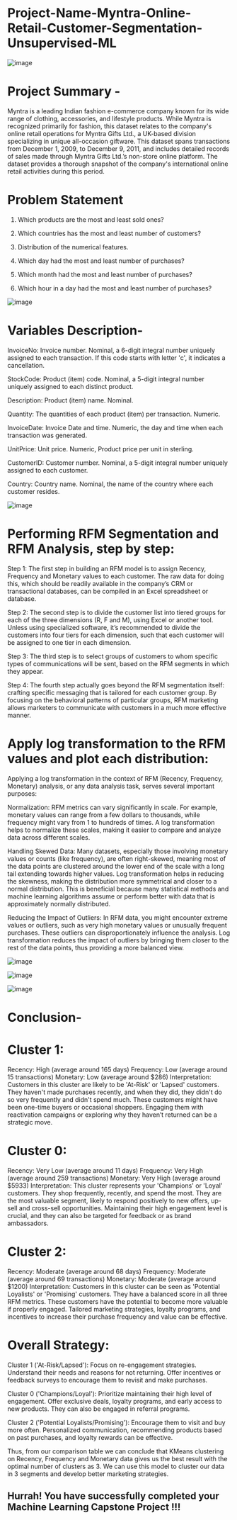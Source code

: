 # Project-Name-Myntra-Online-Retail-Customer-Segmentation-Unsupervised-ML

![image](https://github.com/user-attachments/assets/8ee5a16c-07d7-4535-afcc-f23ab1040933)

# Project Summary -
Myntra is a leading Indian fashion e-commerce company known for its wide range of clothing, accessories, and lifestyle products. While Myntra is recognized primarily for fashion, this dataset relates to the company's online retail operations for Myntra Gifts Ltd., a UK-based division specializing in unique all-occasion giftware. This dataset spans transactions from December 1, 2009, to December 9, 2011, and includes detailed records of sales made through Myntra Gifts Ltd.’s non-store online platform. The dataset provides a thorough snapshot of the company's international online retail activities during this period.

# Problem Statement
1. Which products are the most and least sold ones?

2. Which countries has the most and least number of customers?

3. Distribution of the numerical features.

4. Which day had the most and least number of purchases?

5. Which month had the most and least number of purchases?

6. Which hour in a day had the most and least number of purchases?

![image](https://github.com/user-attachments/assets/79016cfa-7ed8-4cd1-8c09-87818de0b482)

# Variables Description-

InvoiceNo: Invoice number. Nominal, a 6-digit integral number uniquely assigned to each transaction. If this code starts with letter 'c', it indicates a cancellation.

StockCode: Product (item) code. Nominal, a 5-digit integral number uniquely assigned to each distinct product.

Description: Product (item) name. Nominal.

Quantity: The quantities of each product (item) per transaction. Numeric.

InvoiceDate: Invoice Date and time. Numeric, the day and time when each transaction was generated.

UnitPrice: Unit price. Numeric, Product price per unit in sterling.

CustomerID: Customer number. Nominal, a 5-digit integral number uniquely assigned to each customer.

Country: Country name. Nominal, the name of the country where each customer resides.

![image](https://github.com/user-attachments/assets/46dc35bc-6abe-41ad-8b3a-e5e1fd70a1f3)

# Performing RFM Segmentation and RFM Analysis, step by step:

Step 1:
The first step in building an RFM model is to assign Recency, Frequency and Monetary values to each customer. The raw data for doing this, which should be readily available in the company’s CRM or transactional databases, can be compiled in an Excel spreadsheet or database.

Step 2:
The second step is to divide the customer list into tiered groups for each of the three dimensions (R, F and M), using Excel or another tool. Unless using specialized software, it’s recommended to divide the customers into four tiers for each dimension, such that each customer will be assigned to one tier in each dimension.

Step 3:
The third step is to select groups of customers to whom specific types of communications will be sent, based on the RFM segments in which they appear.

Step 4:
The fourth step actually goes beyond the RFM segmentation itself: crafting specific messaging that is tailored for each customer group. By focusing on the behavioral patterns of particular groups, RFM marketing allows marketers to communicate with customers in a much more effective manner.

# Apply log transformation to the RFM values and plot each distribution:

Applying a log transformation in the context of RFM (Recency, Frequency, Monetary) analysis, or any data analysis task, serves several important purposes:

Normalization: RFM metrics can vary significantly in scale. For example, monetary values can range from a few dollars to thousands, while frequency might vary from 1 to hundreds of times. A log transformation helps to normalize these scales, making it easier to compare and analyze data across different scales.

Handling Skewed Data: Many datasets, especially those involving monetary values or counts (like frequency), are often right-skewed, meaning most of the data points are clustered around the lower end of the scale with a long tail extending towards higher values. Log transformation helps in reducing the skewness, making the distribution more symmetrical and closer to a normal distribution. This is beneficial because many statistical methods and machine learning algorithms assume or perform better with data that is approximately normally distributed.

Reducing the Impact of Outliers: In RFM data, you might encounter extreme values or outliers, such as very high monetary values or unusually frequent purchases. These outliers can disproportionately influence the analysis. Log transformation reduces the impact of outliers by bringing them closer to the rest of the data points, thus providing a more balanced view.

![image](https://github.com/user-attachments/assets/1339c1b6-bf8e-4dbb-b391-544113d40542)

![image](https://github.com/user-attachments/assets/df69e3a8-17e9-4a6f-9aad-8f9c5d422b9d)

![image](https://github.com/user-attachments/assets/5b3b6afe-11f9-42ff-af72-16587cf54529)

# Conclusion-

# Cluster 1:

Recency: High (average around 165 days)
Frequency: Low (average around 15 transactions)
Monetary: Low (average around $286)
Interpretation: Customers in this cluster are likely to be 'At-Risk' or 'Lapsed' customers. They haven't made purchases recently, and when they did, they didn't do so very frequently and didn't spend much. These customers might have been one-time buyers or occasional shoppers. Engaging them with reactivation campaigns or exploring why they haven’t returned can be a strategic move.

# Cluster 0:

Recency: Very Low (average around 11 days)
Frequency: Very High (average around 259 transactions)
Monetary: Very High (average around $5933)
Interpretation: This cluster represents your 'Champions' or 'Loyal' customers. They shop frequently, recently, and spend the most. They are the most valuable segment, likely to respond positively to new offers, up-sell and cross-sell opportunities. Maintaining their high engagement level is crucial, and they can also be targeted for feedback or as brand ambassadors.

# Cluster 2:

Recency: Moderate (average around 68 days)
Frequency: Moderate (average around 69 transactions)
Monetary: Moderate (average around $1200)
Interpretation: Customers in this cluster can be seen as 'Potential Loyalists' or 'Promising' customers. They have a balanced score in all three RFM metrics. These customers have the potential to become more valuable if properly engaged. Tailored marketing strategies, loyalty programs, and incentives to increase their purchase frequency and value can be effective.

# Overall Strategy:

Cluster 1 ('At-Risk/Lapsed'): Focus on re-engagement strategies. Understand their needs and reasons for not returning. Offer incentives or feedback surveys to encourage them to revisit and make purchases.

Cluster 0 ('Champions/Loyal'): Prioritize maintaining their high level of engagement. Offer exclusive deals, loyalty programs, and early access to new products. They can also be engaged in referral programs.

Cluster 2 ('Potential Loyalists/Promising'): Encourage them to visit and buy more often. Personalized communication, recommending products based on past purchases, and loyalty rewards can be effective.

Thus, from our comparison table we can conclude that KMeans clustering on Recency, Frequency and Monetary data gives us the best result with the optimal number of clusters as 3. We can use this model to cluster our data in 3 segments and develop better marketing strategies.

## Hurrah! You have successfully completed your Machine Learning Capstone Project !!!




